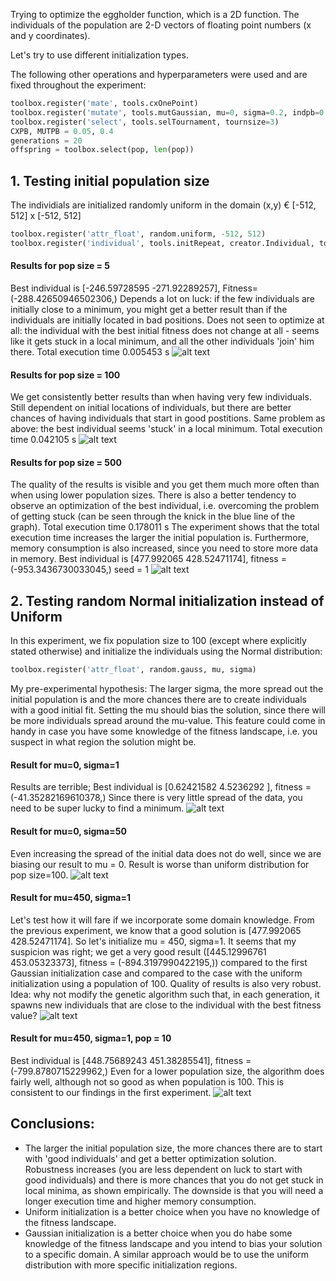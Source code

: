 Trying to optimize the eggholder function, which is a 2D function. The individuals of the population
are 2-D vectors of floating point numbers (x and y coordinates).

Let's try to use different initialization types.

The following other operations and hyperparameters were used and are fixed throughout the experiment:
```python
toolbox.register('mate', tools.cxOnePoint)
toolbox.register('mutate', tools.mutGaussian, mu=0, sigma=0.2, indpb=0.2)
toolbox.register('select', tools.selTournament, tournsize=3)
CXPB, MUTPB = 0.05, 0.4
generations = 20
offspring = toolbox.select(pop, len(pop))
```

## 1. Testing initial population size
The individials are initialized randomly uniform in the domain (x,y) € [-512, 512] x [-512, 512]
```python
toolbox.register('attr_float', random.uniform, -512, 512)
toolbox.register('individual', tools.initRepeat, creator.Individual, toolbox.attr_float, 2)
```

#### Results for pop size = 5
Best individual is [-246.59728595 -271.92289257], Fitness=(-288.42650946502306,)
Depends a lot on luck: if the few individuals are initially close to a minimum, you might get a better result
than if the individuals are initially located in bad positions.
Does not seen to optimize at all: the individual with the best initial fitness does not change at all - seems like
it gets stuck in a local minimum, and all the other individuals 'join' him there.
Total execution time 0.005453 s
![alt text](Figure_1.png)


#### Results for pop size = 100
We get consistently better results than when having very few individuals. Still dependent on initial locations
of individuals, but there are better chances of having individuals that start in good postitions. Same problem as
above: the best individual seems 'stuck' in a local minimum. 
Total execution time 0.042105 s
![alt text](Figure_2.png)


#### Results for pop size = 500
The quality of the results is visible and you get them much more often than when using lower population sizes.
There is also a better tendency to observe an optimization of the best individual, i.e. overcoming the problem
of getting stuck (can be seen through the knick in the blue line of the graph).
Total execution time 0.178011 s
The experiment shows that the total execution time increases the larger the initial population is. Furthermore,
memory consumption is also increased, since you need to store more data in memory.
Best individual is [477.992065   428.52471174], fitness = (-953.3436730033045,)
seed = 1
![alt text](Figure_3.png)



## 2. Testing random  Normal initialization instead of Uniform
In this experiment, we fix population size to 100 (except where explicitly stated otherwise) and initialize the 
individuals using the Normal distribution:
```python
toolbox.register('attr_float', random.gauss, mu, sigma)
```
My pre-experimental hypothesis: The larger sigma, the more spread out the initial population is and the more chances
there are to create individuals with a good initial fit. Setting the mu should bias the solution, since there will be
more individuals spread around the mu-value. This feature could come in handy in case you have some knowledge of the
fitness landscape, i.e. you suspect in what region the solution might be.

#### Result for mu=0, sigma=1
Results are terrible; Best individual is [0.62421582 4.5236292 ], fitness = (-41.35282169610378,)
Since there is very little spread of the data, you need to be super lucky to find a minimum.
![alt text](Figure_4.png)

#### Result for mu=0, sigma=50
Even increasing the spread of the initial data does not do well, since we are biasing our result
to mu = 0. Result is worse than uniform distribution for pop size=100.
![alt text](Figure_7.png)


#### Result for mu=450, sigma=1
Let's test how it will fare if we incorporate some domain knowledge. From the previous experiment, we 
know that a good solution is [477.992065   428.52471174]. So let's initialize mu = 450, sigma=1.
It seems that my suspicion was right; we get a very good result ([445.12996761 453.05323373], fitness = (-894.3197990422195,))
compared to the first Gaussian initialization case and compared to the case with the uniform initialization using
a population of 100. Quality of results is also very robust.
Idea: why not modify the genetic algorithm such that, in each generation, it spawns new individuals that are close
to the individual with the best fitness value?
![alt text](Figure_5.png)

#### Result for mu=450, sigma=1, pop = 10
Best individual is [448.75689243 451.38285541], fitness = (-799.8780715229962,)
Even for a lower population size, the algorithm does fairly well, although not so good as when population is
100. This is consistent to our findings in the first experiment.
![alt text](Figure_6.png)


## Conclusions:
* The larger the initial population size, the more chances there are to start with 'good individuals' and get
a better optimization solution. Robustness increases (you are less dependent on luck to start with good individuals)
and there is more chances that you do not get stuck in local minima, as shown empirically. The downside is that
you will need a longer execution time and higher memory consumption.
* Uniform initialization is a better choice when you have no knowledge of the fitness landscape.
* Gaussian initialization is a better choice when you do habe some knowledge of the fitness landscape
and you intend to bias your solution to a specific domain. A similar approach would be to use the uniform
distribution with more specific initialization regions.








